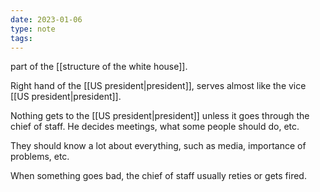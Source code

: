 ```yaml
---
date: 2023-01-06
type: note
tags:
---
```


part of the [[structure of the white house]].

Right hand of the [[US president|president]], serves almost like the vice [[US president|president]].

Nothing gets to the [[US president|president]] unless it goes through the chief of staff. He decides meetings, what some people should do, etc.

They should know a lot about everything, such as media, importance of problems, etc.

When something goes bad, the chief of staff usually reties or gets fired.
